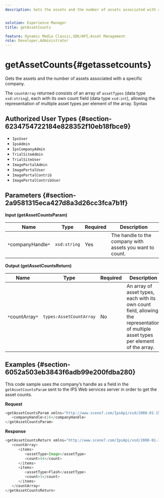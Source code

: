 ```yaml
---
description: Gets the assets and the number of assets associated with a specific company.


solution: Experience Manager
title: getAssetCounts

feature: Dynamic Media Classic,SDK/API,Asset Management
role: Developer,Administrator
---
```


# getAssetCounts{#getassetcounts}

Gets the assets and the number of assets associated with a specific company.

The `countArray` returned consists of an array of `assetTypes` (data type `xsd:string`), each with its own count field (data type `xsd:int`), allowing the representation of multiple asset types per element of the array. 
Syntax 

## Authorized User Types {#section-6234754722184e828352f10eb18fbce9}

* `IpsUser` 
* `IpsAdmin` 
* `IpsCompanyAdmin` 
* `TrialSiteAdmin` 
* `TrialSiteUser` 
* `ImagePortalAdmin` 
* `ImagePortalUser` 
* `ImagePortalContrib` 
* `ImagePortalContribUser`

## Parameters {#section-2a9581315eca427d8a3d26cc3fca7b1f}

**Input (getAssetCountsParam)** 

|  Name  | Type  | Required  | Description  |
|---|---|---|---|
|  `*`companyHandle`*`  | `xsd:string`  | Yes  | The handle to the company with assets you want to count.  |

**Output (getAssetCountsReturn)** 

|  Name  | Type  | Required  | Description  |
|---|---|---|---|
|  `*`countArray`*`  | `types:AssetCountArray`  | No  | An array of asset types, each with its own count field, allowing the representation of multiple asset types per element of the array.  |

## Examples {#section-6052a503eb3843f6adb99e200fdba280}

This code sample uses the company’s handle as a field in the `getAssetCountsParam` sent to the IPS Web services server in order to get the asset counts.

**Request** 

```java
<getAssetCountsParam xmlns="http://www.scene7.com/IpsApi/xsd/2008-01-15">
   <companyHandle>c|6</companyHandle>
</getAssetCountsParam>
```

**Response** 

```java
<getAssetCountsReturn xmlns="http://www.scene7.com/IpsApi/xsd/2008-01-15">
   <countArray>
      <items>
         <assetType>Image</assetType>
         <count>44</count>
      </items>
      <items>
         <assetType>Flash</assetType>
         <count>3</count>
      </items>
   </countArray>
</getAssetCountsReturn>
```


